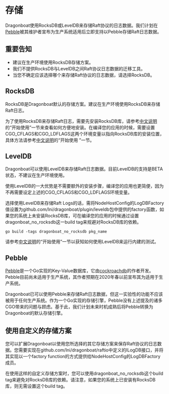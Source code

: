 # 存储 #

Dragonboat使用RocksDB或LevelDB来存储Raft协议的日志数据。我们计划在[Pebble](https://github.com/cockroachdb/pebble)被其维护者宣布为生产系统适用后立即支持以Pebble存储Raft日志数据。

## 重要告知 ##

* 建议在生产环境使用RocksDB存储方案。
* 我们不提供RocksDB与LevelDB之间Raft协议日志数据的迁移工具。
* 当您不确定应该选择哪个来存储Raft协议的日志数据，请选择RocksDB。

## RocksDB ##

RocksDB是Dragonboat默认的存储方案。建议在生产环境使用RocksDB来存储Raft日志。

为了使用RocksDB来存储Raft日志，需要先安装RocksDB库，请参考[中文说明](https://github.com/lni/dragonboat/blob/master/README.CHS.md)的“开始使用”一节来查看如何方便地安装。在编译您的应用的时候，需要设置CGO_CFLAGS和CGO_LDFLAGS这两个环境变量以指向RocksDB库的安装位置，具体方法请参考[中文说明](https://github.com/lni/dragonboat/blob/master/README.CHS.md)的“开始使用
”一节。

## LevelDB ##

Dragonboat可以使用LevelDB来存储Raft日志数据。目前LevelDB的支持是BETA状态，不建议在生产环境使用。

使用LevelDB的一大优势是不需要额外的安装步骤，编译您的应用也更简便，因为不再需要设定上述的CGO_CFLAGS和CGO_LDFLAGS环境变量。

选择使用LevelDB来存储Raft Logs的话，需将NodeHostConfig的LogDBFactory值设置为github.com/lni/dragonboat/plugin/leveldb包中提供的factory函数，如果您的系统上未安装RocksDB库，可在编译您的应用的时候通过设置dragonboat_no_rocksdb这一build tag来规避对RocksDB库的依赖。

```
go build -tags dragonboat_no_rocksdb pkg_name
```

请参考[中文说明](https://github.com/lni/dragonboat/blob/master/README.CHS.md)的“开始使用”一节以获知如何使用LevelDB来运行内建的测试。

## Pebble ##

[Pebble](https://github.com/cockroachdb/pebble)是一个Go实现的Key-Value数据库，它由[cockroachdb](https://github.com/cockroachdb)的作者开发。Pebble目前尚未适用于生产系统，其作者预期在2020年春以前宣布其为适用于生产系统。

Dragonboat已可以使用Pebble来存储Raft日志数据，但这一实验性的功能不应该被用于任何生产系统。作为一个Go实现的存储引擎，Pebble没有上述提及的诸多CGO带来的问题与顾虑。基于此，我们计划未来时机成熟后将Pebble转换为Dragonboat的默认存储引擎。

## 使用自定义的存储方案 ##

您可以扩展Dragonboat以使用您所选择的其它存储方案来保存Raft协议的日志数据。您需要实现在github.com/lni/dragonboat/raftio中定义的ILogDB接口，并将其实现以一个factory function的方式提供给NodeHostConfig的LogDBFactory成员。

在使用这样的自定义存储方案时，您可以使用dragonboat_no_rocksdb这个build tag来避免对RocksDB库的依赖。请注意，如果您的系统上已安装有RocksDB库，则无需设置这个build tag。
